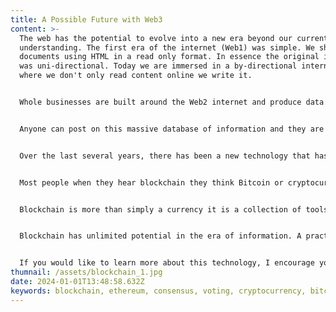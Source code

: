 ```yaml
---
title: A Possible Future with Web3
content: >-
  The web has the potential to evolve into a new era beyond our current
  understanding. The first era of the internet (Web1) was simple. We shared
  documents using HTML in a read only format. In essence the original internet
  was uni-directional. Today we are immersed in a by-directional internet (Web2)
  where we don't only read content online we write it.


  Whole businesses are built around the Web2 internet and produce data on a massive scale that is hard to comprehend. We have so much data in fact, that it has become cumbersome to the point where people have trouble understanding what is true and what is false and the grey area in between. 


  Anyone can post on this massive database of information and they are not held accountable to what they post. This has resulted in a growth of false information that everyday citizens need to sift through in order to find legitimate sources. Unfortunately, most people know how to look for legitimate sources of information or don't have the time to. This can be easily manipulated by large organizations to spread false information to skew voting polls etc. 


  Over the last several years, there has been a new technology that has emerged called blockchain that is leading the push to a new era of the internet named Web3. This revolution in technology is aiming to create decentralized internet quite different from our current centralized internet. It a shift in mindset toward how information is collected, stored and shared.  


  Most people when they hear blockchain they think Bitcoin or cryptocurrency. Bitcoin being one of these cryptocurrencies. In fact Bitcoin was the first successful implementation of a cryptocurrency. However, cryptocurrency is not the only way blockchain can be used. 


  Blockchain is more than simply a currency it is a collection of tools for distributing information and value. It does this by creating a tamper proof distributed ledger of information across the globe. This is achieved through storing information on multiple computers with specialized software that arrive at a consensus. These computers are run by individual volunteers and large server farms. Those who run these computers are rewarded through the process of validating transactions. In the case of cryptocurrencies these transactions are the movement of funds between accounts also known as wallets. One of the biggest misconceptions of blockchain is it is only applicable to cryptocurrency.


  Blockchain has unlimited potential in the era of information. A practical use case would be to store the citizen votes during a election. Each citizen would have the ability to vote from their phone which would send a transaction to the network of computers. Each vote would pass through this distributed blockchain system and would be stored permanently. Each vote would be time-stamped. On election day, all votes would be aggregated. This would make an election completely auditable and would eliminate any attempt at tempering. This is because each computer in the network would need to individually hacked at the same time which is basically impossible. If anything a blockchain voting system is multiple order of magnitudes more secure then our current voting system. Of course there are many issues that need to be addressed before such a system could be implemented, especially around regulation. 


  If you would like to learn more about this technology, I encourage you to take a look at my projects page. I have created a voting system that uses blockchain technology. If you'd like to learn more about how blockchain works, I highly recommend reading Blockchain Revolution. https://blockchain-revolution.com/
thumnail: /assets/blockchain_1.jpg
date: 2024-01-01T13:48:58.632Z
keywords: blockchain, ethereum, consensus, voting, cryptocurrency, bitcoin
---
```

